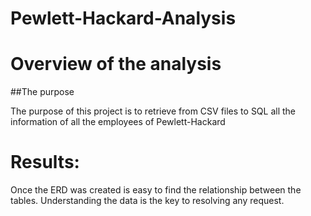 # Pewlett-Hackard-Analysis


# Overview of the analysis

##The purpose 

The purpose of this project is to retrieve from CSV files to SQL all the information of all the employees of Pewlett-Hackard

# Results:
Once the ERD was created is easy to find the relationship between the tables. 
Understanding the data is the key to resolving any request.
